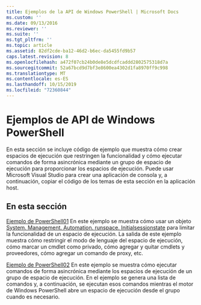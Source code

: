 ```yaml
---
title: Ejemplos de la API de Windows PowerShell | Microsoft Docs
ms.custom: ''
ms.date: 09/13/2016
ms.reviewer: ''
ms.suite: ''
ms.tgt_pltfrm: ''
ms.topic: article
ms.assetid: 82df2cde-ba12-46d2-b6ec-da5455fd9b57
caps.latest.revision: 8
ms.openlocfilehash: a472f07cb24b0de8e5dcdfcaddd2802575318d7a
ms.sourcegitcommit: 52a67bcd9d7bf3e8600ea4302d1fa8970ff9c998
ms.translationtype: MT
ms.contentlocale: es-ES
ms.lasthandoff: 10/15/2019
ms.locfileid: "72360844"
---
```

# <a name="windows-powershell-api-samples"></a>Ejemplos de API de Windows PowerShell

En esta sección se incluye código de ejemplo que muestra cómo crear espacios de ejecución que restringen la funcionalidad y cómo ejecutar comandos de forma asincrónica mediante un grupo de espacio de ejecución para proporcionar los espacios de ejecución. Puede usar Microsoft Visual Studio para crear una aplicación de consola y, a continuación, copiar el código de los temas de esta sección en la aplicación host.

## <a name="in-this-section"></a>En esta sección

[Ejemplo de PowerShell01](./windows-powershell01-sample.md) En este ejemplo se muestra cómo usar un objeto [System. Management. Automation. runspace. Initialsessionstate](/dotnet/api/System.Management.Automation.Runspaces.InitialSessionState) para limitar la funcionalidad de un espacio de ejecución. La salida de este ejemplo muestra cómo restringir el modo de lenguaje del espacio de ejecución, cómo marcar un cmdlet como privado, cómo agregar y quitar cmdlets y proveedores, cómo agregar un comando de proxy, etc.

[Ejemplo de PowerShell02](./windows-powershell02-sample.md) En este ejemplo se muestra cómo ejecutar comandos de forma asincrónica mediante los espacios de ejecución de un grupo de espacio de ejecución. En el ejemplo se genera una lista de comandos y, a continuación, se ejecutan esos comandos mientras el motor de Windows PowerShell abre un espacio de ejecución desde el grupo cuando es necesario.